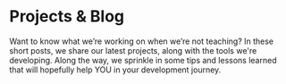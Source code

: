 # Projects & Blog

Want to know what we’re working on when we’re not teaching? In these short
posts, we share our latest projects, along with the tools we're developing. 
Along the way, we sprinkle in some tips and lessons learned that will hopefully
help YOU in your development journey.
